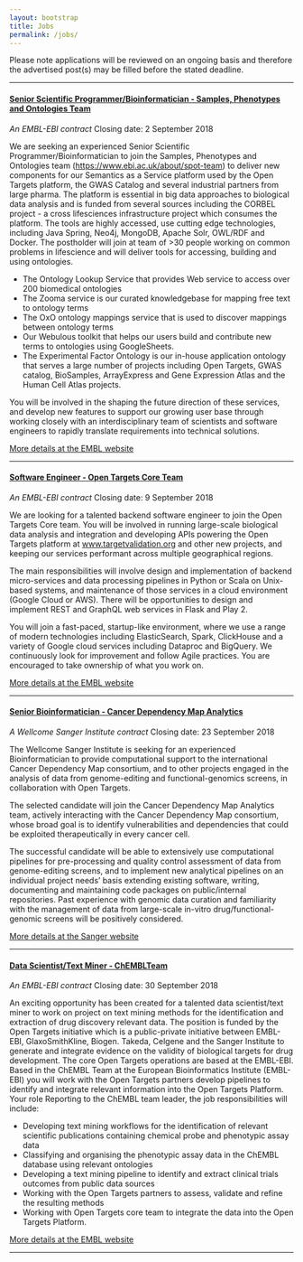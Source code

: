 ```yaml
---
layout: bootstrap
title: Jobs
permalink: /jobs/
---
```


Please note applications will be reviewed on an ongoing basis and therefore the advertised post(s) may be filled before the stated deadline. 

***

#### [Senior Scientific Programmer/Bioinformatician - Samples, Phenotypes and Ontologies Team](https://www.embl.de/jobs/searchjobs/index.php?ref=EBI_01271)
*An EMBL-EBI contract*
Closing date: 2 September 2018

We are seeking an experienced Senior Scientific Programmer/Bioinformatician to join the Samples, Phenotypes and Ontologies team (https://www.ebi.ac.uk/about/spot-team) to deliver new components for our Semantics as a Service platform used by the Open Targets platform, the GWAS Catalog and several industrial partners from large pharma. The platform is essential in big data approaches to biological data analysis and is funded from several sources including the CORBEL project - a cross lifesciences infrastructure project which consumes the platform. The tools are highly accessed, use cutting edge technologies, including Java Spring, Neo4j, MongoDB, Apache Solr, OWL/RDF and Docker. The postholder will join at team of >30 people working on common problems in lifescience and will deliver tools for accessing, building and using ontologies.

* The Ontology Lookup Service that provides Web service to access over 200 biomedical ontologies
* The Zooma service is our curated knowledgebase for mapping free text to ontology terms
* The OxO ontology mappings service that is used to discover mappings between ontology terms
* Our Webulous toolkit that helps our users build and contribute new terms to ontologies using GoogleSheets.
* The Experimental Factor Ontology is our in-house application ontology that serves a large number of projects including Open Targets, GWAS catalog, BioSamples, ArrayExpress and Gene Expression Atlas and the Human Cell Atlas projects.

You will be involved in the shaping the future direction of these services, and develop new features to support our growing user base through working closely with an interdisciplinary team of scientists and software engineers to rapidly translate requirements into technical solutions.

[More details at the EMBL website](https://www.embl.de/jobs/searchjobs/index.php?ref=EBI_01271)

***

#### [Software Engineer - Open Targets Core Team](https://www.embl.de/jobs/searchjobs/index.php?ref=EBI_01279)
*An EMBL-EBI contract*
Closing date: 9 September 2018

We are looking for a talented backend software engineer to join the Open Targets Core team. You will be involved in running large-scale biological data analysis and integration and developing APIs powering the Open Targets platform at www.targetvalidation.org and other new projects, and keeping our services performant across multiple geographical regions.

The main responsibilities will involve design and implementation of backend micro-services and data processing pipelines in Python or Scala on Unix-based systems, and maintenance of those services in a cloud environment (Google Cloud or AWS). There will be opportunities to design and implement REST and GraphQL web services in Flask and Play 2.

You will join a fast-paced, startup-like environment, where we use a range of modern technologies including ElasticSearch, Spark, ClickHouse and a variety of Google cloud services including Dataproc and BigQuery. We continuously look for improvement and follow Agile practices. You are encouraged to take ownership of what you work on.

[More details at the EMBL website](https://www.embl.de/jobs/searchjobs/index.php?ref=EBI_01279)

***

#### [Senior Bioinformatician - Cancer Dependency Map Analytics](https://jobs.sanger.ac.uk/wd/plsql/wd_portal.show_job?p_web_site_id=1764&p_web_page_id=364222)
*A Wellcome Sanger Institute contract*
Closing date: 23 September 2018

The Wellcome Sanger Institute is seeking for an experienced Bioinformatician to provide computational support to the international Cancer Dependency Map consortium, and to other projects engaged in the analysis of data from genome-editing and functional-genomics screens, in collaboration with Open Targets.

The selected candidate will join the Cancer Dependency Map Analytics team, actively interacting with the Cancer Dependency Map consortium, whose broad goal is to identify vulnerabilities and dependencies that could be exploited therapeutically in every cancer cell.

The successful candidate will be able to extensively use computational pipelines for pre-processing and quality control assessment of data from genome-editing screens, and to implement new analytical pipelines on an individual project needs’ basis extending existing software, writing, documenting and maintaining code packages on public/internal repositories. Past experience with genomic data curation and familiarity with the management of data from large-scale in-vitro drug/functional-genomic screens will be positively considered.

[More details at the Sanger website](https://jobs.sanger.ac.uk/wd/plsql/wd_portal.show_job?p_web_site_id=1764&p_web_page_id=364222)


***

#### [Data Scientist/Text Miner - ChEMBLTeam](https://www.embl.de/jobs/searchjobs/index.php?ref=EBI01282)
*An EMBL-EBI contract*
Closing date: 30 September 2018

An exciting opportunity has been created for a talented data scientist/text miner to work on project on text mining methods for the identification and extraction of drug discovery relevant data. The position is funded by the Open Targets initiative which is a public-private initiative between EMBL-EBI, GlaxoSmithKline, Biogen. Takeda, Celgene and the Sanger Institute to generate and integrate evidence on the validity of biological targets for drug development. The core Open Targets operations are based at the EMBL-EBI.   Based in the ChEMBL Team at the European Bioinformatics Institute (EMBL-EBI) you will work with the Open Targets partners develop pipelines to identify and integrate relevant information into the Open Targets Platform.
Your role
Reporting to the ChEMBL team leader, the job responsibilities will include:

* Developing text mining workflows for the identification of relevant scientific publications containing chemical probe and phenotypic assay data
* Classifying and organising the phenotypic assay data in the ChEMBL database using relevant ontologies
* Developing a text mining pipeline to identify and extract clinical trials outcomes from public data sources
* Working with the Open Targets partners to assess, validate and refine the resulting methods
* Working with Open Targets core team to integrate the data into the Open Targets Platform.

[More details at the EMBL website](https://www.embl.de/jobs/searchjobs/index.php?ref=EBI01282)

***

